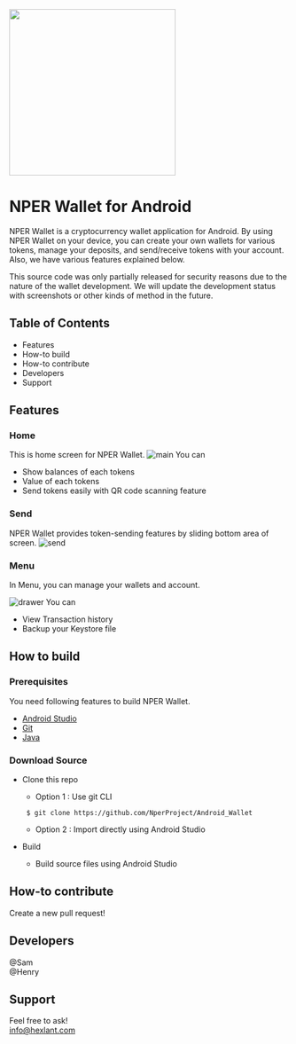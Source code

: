 <img src="https://nper.io/dapp/logo_wallet_dark.png" width="300" />

# NPER Wallet for Android
NPER Wallet is a cryptocurrency wallet application for Android. By using NPER Wallet on your device, you can create your own wallets for various tokens, manage your deposits, and send/receive tokens with your account. Also, we have various features explained below.
 
This source code was only partially released for security reasons due to the nature of the wallet development. We will update the development status with screenshots or other kinds of method in the future.

## Table of Contents
* Features
* How-to build
* How-to contribute
* Developers
* Support

## Features
### Home
This is home screen for NPER Wallet.
![main](https://nper.io/dapp/01_main.png)
You can
 * Show balances of each tokens
 * Value of each tokens
 * Send tokens easily with QR code scanning feature
 
### Send 
NPER Wallet provides token-sending features by sliding bottom area of screen.
![send](https://nper.io/dapp/02_send.png)
 
### Menu
In Menu, you can manage your wallets and account. 
 
![drawer](https://nper.io/dapp/03_drawer.png)
You can
* View Transaction history
* Backup your Keystore file

## How to build
### Prerequisites
You need following features to build NPER Wallet.

* [Android Studio](https://developer.android.com/studio/index.html)
* [Git](https://git-scm.com/)
* [Java](http://www.oracle.com/technetwork/java/javase/downloads/index.html) 
 
### Download Source
* Clone this repo
  * Option 1 : Use git CLI
  ```shell
   $ git clone https://github.com/NperProject/Android_Wallet
  ```
  * Option 2 : Import directly using Android Studio

* Build
  * Build source files using Android Studio

## How-to contribute
Create a new pull request!

## Developers
@Sam <br />
@Henry

## Support
Feel free to ask!<br />
<info@hexlant.com>

